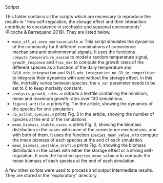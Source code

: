 Scripts

This folder contains all the scripts which are necessary to reproduce the results in "How self-regulation, the storage effect and their interaction contribute to coexistence in stochastic and seasonal environments" (Picoche & Barraquand 2019). They are listed below. 
* `main_all_at_once_mortavariable.m`: This script simulates the dynamics of the community for 8 different combinations of coexistence mechanisms and environmental signals. It uses the functions `compute_temperature_season` to model a random temperature signal, `growth_response` and `frac_max` to compute the growth rates of the different species as a function of the daily temperature and `SV16_ode_integration` and `SV16_ode_integration_no_GR_in_competition` to integrate their dynamics with and without the storage effect. In this file, mortality varies between species: the `m_var` parameter needs to be set to 0 to keep mortality constant.
* `analysis_growth_rates.m` outputs a textfile containing the minimum, mean and maximum growth rates over 100 simulations.
* `figure1_article.m` prints Fig. 1  in the article, showing the dynamics of the species for one simulation
* `nb_extant_species.m` prints Fig. 2 in the article, showing the number of species at the end of the simulations
* `mean_biomass_stable_cases.m` prints Fig. 3, showing the biomass distribution in the cases with none of the coexistence mechanisms, and with both of them. It uses the function `species_mean_value.m` to compute the mean biomass of each species at the end of each simulation.
* `mean_biomass_unstable_draft.m` prints Fig. 4, showing the biomass distribution in the cases with either the storage effect or a strong self-regulation. It uses the function `species_mean_value.m` to compute the mean biomass of each species at the end of each simulation.

A few other scripts were used to process and output intermediate results. They are stored in the "exploratory" directory. 
